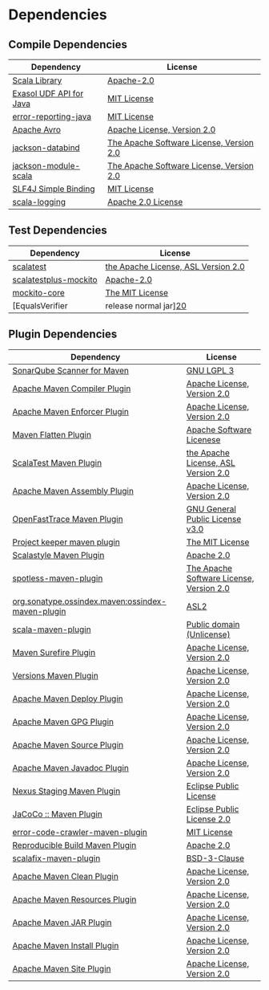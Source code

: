 <!-- @formatter:off -->
# Dependencies

## Compile Dependencies

| Dependency                   | License                                       |
| ---------------------------- | --------------------------------------------- |
| [Scala Library][0]           | [Apache-2.0][1]                               |
| [Exasol UDF API for Java][2] | [MIT License][3]                              |
| [error-reporting-java][4]    | [MIT License][5]                              |
| [Apache Avro][6]             | [Apache License, Version 2.0][7]              |
| [jackson-databind][8]        | [The Apache Software License, Version 2.0][9] |
| [jackson-module-scala][10]   | [The Apache Software License, Version 2.0][7] |
| [SLF4J Simple Binding][11]   | [MIT License][12]                             |
| [scala-logging][13]          | [Apache 2.0 License][14]                      |

## Test Dependencies

| Dependency                                | License                                   |
| ----------------------------------------- | ----------------------------------------- |
| [scalatest][15]                           | [the Apache License, ASL Version 2.0][16] |
| [scalatestplus-mockito][17]               | [Apache-2.0][16]                          |
| [mockito-core][18]                        | [The MIT License][19]                     |
| [EqualsVerifier | release normal jar][20] | [Apache License, Version 2.0][7]          |

## Plugin Dependencies

| Dependency                                              | License                                       |
| ------------------------------------------------------- | --------------------------------------------- |
| [SonarQube Scanner for Maven][21]                       | [GNU LGPL 3][22]                              |
| [Apache Maven Compiler Plugin][23]                      | [Apache License, Version 2.0][7]              |
| [Apache Maven Enforcer Plugin][24]                      | [Apache License, Version 2.0][7]              |
| [Maven Flatten Plugin][25]                              | [Apache Software Licenese][7]                 |
| [ScalaTest Maven Plugin][26]                            | [the Apache License, ASL Version 2.0][16]     |
| [Apache Maven Assembly Plugin][27]                      | [Apache License, Version 2.0][7]              |
| [OpenFastTrace Maven Plugin][28]                        | [GNU General Public License v3.0][29]         |
| [Project keeper maven plugin][30]                       | [The MIT License][31]                         |
| [Scalastyle Maven Plugin][32]                           | [Apache 2.0][14]                              |
| [spotless-maven-plugin][33]                             | [The Apache Software License, Version 2.0][7] |
| [org.sonatype.ossindex.maven:ossindex-maven-plugin][34] | [ASL2][9]                                     |
| [scala-maven-plugin][35]                                | [Public domain (Unlicense)][36]               |
| [Maven Surefire Plugin][37]                             | [Apache License, Version 2.0][7]              |
| [Versions Maven Plugin][38]                             | [Apache License, Version 2.0][7]              |
| [Apache Maven Deploy Plugin][39]                        | [Apache License, Version 2.0][7]              |
| [Apache Maven GPG Plugin][40]                           | [Apache License, Version 2.0][7]              |
| [Apache Maven Source Plugin][41]                        | [Apache License, Version 2.0][7]              |
| [Apache Maven Javadoc Plugin][42]                       | [Apache License, Version 2.0][7]              |
| [Nexus Staging Maven Plugin][43]                        | [Eclipse Public License][44]                  |
| [JaCoCo :: Maven Plugin][45]                            | [Eclipse Public License 2.0][46]              |
| [error-code-crawler-maven-plugin][47]                   | [MIT License][48]                             |
| [Reproducible Build Maven Plugin][49]                   | [Apache 2.0][9]                               |
| [scalafix-maven-plugin][50]                             | [BSD-3-Clause][51]                            |
| [Apache Maven Clean Plugin][52]                         | [Apache License, Version 2.0][7]              |
| [Apache Maven Resources Plugin][53]                     | [Apache License, Version 2.0][7]              |
| [Apache Maven JAR Plugin][54]                           | [Apache License, Version 2.0][7]              |
| [Apache Maven Install Plugin][55]                       | [Apache License, Version 2.0][7]              |
| [Apache Maven Site Plugin][56]                          | [Apache License, Version 2.0][7]              |

[0]: https://www.scala-lang.org/
[1]: https://www.apache.org/licenses/LICENSE-2.0
[2]: https://github.com/exasol/udf-api-java/
[3]: https://github.com/exasol/udf-api-java/blob/main/LICENSE
[4]: https://github.com/exasol/error-reporting-java/
[5]: https://github.com/exasol/error-reporting-java/blob/main/LICENSE
[6]: https://avro.apache.org
[7]: https://www.apache.org/licenses/LICENSE-2.0.txt
[8]: http://github.com/FasterXML/jackson
[9]: http://www.apache.org/licenses/LICENSE-2.0.txt
[10]: https://github.com/FasterXML/jackson-module-scala
[11]: http://www.slf4j.org
[12]: http://www.opensource.org/licenses/mit-license.php
[13]: https://github.com/lightbend/scala-logging
[14]: http://www.apache.org/licenses/LICENSE-2.0.html
[15]: http://www.scalatest.org
[16]: http://www.apache.org/licenses/LICENSE-2.0
[17]: https://github.com/scalatest/scalatestplus-mockito
[18]: https://github.com/mockito/mockito
[19]: https://github.com/mockito/mockito/blob/main/LICENSE
[20]: https://www.jqno.nl/equalsverifier
[21]: http://sonarsource.github.io/sonar-scanner-maven/
[22]: http://www.gnu.org/licenses/lgpl.txt
[23]: https://maven.apache.org/plugins/maven-compiler-plugin/
[24]: https://maven.apache.org/enforcer/maven-enforcer-plugin/
[25]: https://www.mojohaus.org/flatten-maven-plugin/
[26]: https://www.scalatest.org/user_guide/using_the_scalatest_maven_plugin
[27]: https://maven.apache.org/plugins/maven-assembly-plugin/
[28]: https://github.com/itsallcode/openfasttrace-maven-plugin
[29]: https://www.gnu.org/licenses/gpl-3.0.html
[30]: https://github.com/exasol/project-keeper/
[31]: https://github.com/exasol/project-keeper/blob/main/LICENSE
[32]: http://www.scalastyle.org
[33]: https://github.com/diffplug/spotless
[34]: https://sonatype.github.io/ossindex-maven/maven-plugin/
[35]: http://github.com/davidB/scala-maven-plugin
[36]: http://unlicense.org/
[37]: https://maven.apache.org/surefire/maven-surefire-plugin/
[38]: https://www.mojohaus.org/versions/versions-maven-plugin/
[39]: https://maven.apache.org/plugins/maven-deploy-plugin/
[40]: https://maven.apache.org/plugins/maven-gpg-plugin/
[41]: https://maven.apache.org/plugins/maven-source-plugin/
[42]: https://maven.apache.org/plugins/maven-javadoc-plugin/
[43]: http://www.sonatype.com/public-parent/nexus-maven-plugins/nexus-staging/nexus-staging-maven-plugin/
[44]: http://www.eclipse.org/legal/epl-v10.html
[45]: https://www.jacoco.org/jacoco/trunk/doc/maven.html
[46]: https://www.eclipse.org/legal/epl-2.0/
[47]: https://github.com/exasol/error-code-crawler-maven-plugin/
[48]: https://github.com/exasol/error-code-crawler-maven-plugin/blob/main/LICENSE
[49]: http://zlika.github.io/reproducible-build-maven-plugin
[50]: https://github.com/evis/scalafix-maven-plugin
[51]: https://opensource.org/licenses/BSD-3-Clause
[52]: https://maven.apache.org/plugins/maven-clean-plugin/
[53]: https://maven.apache.org/plugins/maven-resources-plugin/
[54]: https://maven.apache.org/plugins/maven-jar-plugin/
[55]: https://maven.apache.org/plugins/maven-install-plugin/
[56]: https://maven.apache.org/plugins/maven-site-plugin/
